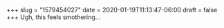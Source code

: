+++
slug = "1579454027"
date = 2020-01-19T11:13:47-06:00
draft = false
+++
Ugh, this feels smothering...